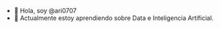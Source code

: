 - 👋 Hola, soy @ari0707
- 🌱 Actualmente estoy aprendiendo sobre Data e Inteligencia Artificial.


<!---
ari0707/ari0707 is a ✨ special ✨ repository because its `README.md` (this file) appears on your GitHub profile.
You can click the Preview link to take a look at your changes.
--->
